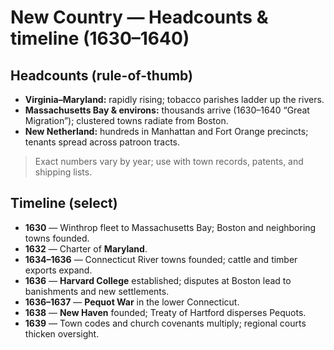 # New Country — Headcounts & timeline (1630–1640)

## Headcounts (rule-of-thumb)

- **Virginia–Maryland:** rapidly rising; tobacco parishes ladder up the rivers.  
- **Massachusetts Bay & environs:** thousands arrive (1630–1640 “Great Migration”); clustered towns radiate from Boston.  
- **New Netherland:** hundreds in Manhattan and Fort Orange precincts; tenants spread across patroon tracts.

> Exact numbers vary by year; use with town records, patents, and shipping lists.

## Timeline (select)

- **1630** — Winthrop fleet to Massachusetts Bay; Boston and neighboring towns founded.  
- **1632** — Charter of **Maryland**.  
- **1634–1636** — Connecticut River towns founded; cattle and timber exports expand.  
- **1636** — **Harvard College** established; disputes at Boston lead to banishments and new settlements.  
- **1636–1637** — **Pequot War** in the lower Connecticut.  
- **1638** — **New Haven** founded; Treaty of Hartford disperses Pequots.  
- **1639** — Town codes and church covenants multiply; regional courts thicken oversight.  
